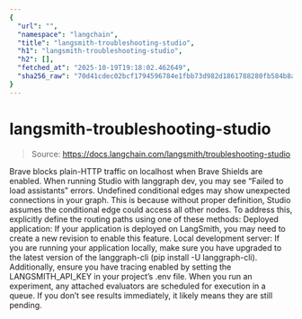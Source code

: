 ```yaml
---
{
  "url": "",
  "namespace": "langchain",
  "title": "langsmith-troubleshooting-studio",
  "h1": "langsmith-troubleshooting-studio",
  "h2": [],
  "fetched_at": "2025-10-19T19:18:02.462649",
  "sha256_raw": "70d41cdec02bcf1794596784e1fbb73d982d1861788280fb584b8afbea3af4ea"
}
---
```


# langsmith-troubleshooting-studio

> Source: https://docs.langchain.com/langsmith/troubleshooting-studio

Brave blocks plain-HTTP traffic on localhost when Brave Shields are enabled. When running Studio with langgraph dev, you may see “Failed to load assistants” errors.
Undefined conditional edges may show unexpected connections in your graph. This is
because without proper definition, Studio assumes the conditional edge could access all other nodes. To address this, explicitly define the routing paths using one of these methods:
Deployed application: If your application is deployed on LangSmith, you may need to create a new revision to enable this feature.
Local development server: If you are running your application locally, make sure you have upgraded to the latest version of the langgraph-cli (pip install -U langgraph-cli). Additionally, ensure you have tracing enabled by setting the LANGSMITH_API_KEY in your project’s .env file.
When you run an experiment, any attached evaluators are scheduled for execution in a queue. If you don’t see results immediately, it likely means they are still pending.